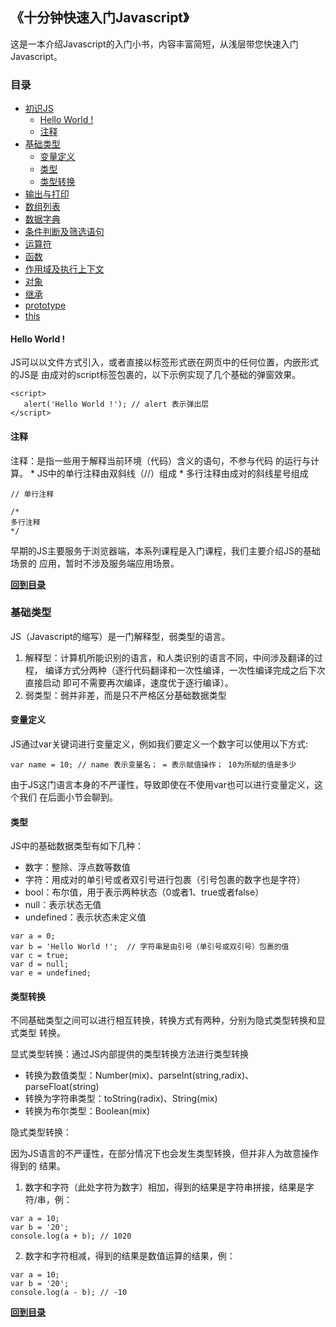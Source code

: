 ## 《十分钟快速入门Javascript》

这是一本介绍Javascript的入门小书，内容丰富简短，从浅层带您快速入门Javascript。

### 目录
* [初识JS](#初识js)
   * [Hello World !](#hello-world-) 
   * [注释](#注释)   
* [基础类型](#基础类型)
   * [变量定义](#变量定义)
   * [类型](#类型)
   * [类型转换](#类型转换)
* [输出与打印](#输出与打印)
* [数组列表](#数组列表)
* [数据字典](#数据字典)
* [条件判断及筛选语句](#条件判断及筛选语句)
* [运算符](#运算符)
* [函数](#函数)
* [作用域及执行上下文](#作用域及执行上下文)
* [对象](#对象)
* [继承](#继承)
* [prototype](#prototype)
* [this](#this)


#### Hello World !

JS可以以文件方式引入，或者直接以标签形式嵌在网页中的任何位置，内嵌形式的JS是
由成对的script标签包裹的，以下示例实现了几个基础的弹窗效果。

```
<script>
   alert('Hello World !'); // alert 表示弹出层
</script>
```

#### 注释

注释：是指一些用于解释当前环境（代码）含义的语句，不参与代码
        的运行与计算。
    * JS中的单行注释由双斜线（//）组成
    * 多行注释由成对的斜线星号组成


```
// 单行注释

/*
多行注释
*/  
```   

早期的JS主要服务于浏览器端，本系列课程是入门课程，我们主要介绍JS的基础场景的
应用，暂时不涉及服务端应用场景。

**[回到目录](#目录)**


### 基础类型

JS（Javascript的缩写）是一门解释型，弱类型的语言。
  1. 解释型：计算机所能识别的语言，和人类识别的语言不同，中间涉及翻译的过程，
     编译方式分两种（逐行代码翻译和一次性编译，一次性编译完成之后下次直接启动
     即可不需要再次编译，速度优于逐行编译）。
  2. 弱类型：弱并非差，而是只不严格区分基础数据类型

#### 变量定义
JS通过var关键词进行变量定义，例如我们要定义一个数字可以使用以下方式:

```
var name = 10; // name 表示变量名； = 表示赋值操作； 10为所赋的值是多少
```

由于JS这门语言本身的不严谨性，导致即使在不使用var也可以进行变量定义，这个我们
在后面小节会聊到。

#### 类型

JS中的基础数据类型有如下几种：

   * 数字：整除、浮点数等数值
   * 字符：用成对的单引号或者双引号进行包裹（引号包裹的数字也是字符）
   * bool：布尔值，用于表示两种状态（0或者1、true或者false）
   * null：表示状态无值
   * undefined：表示状态未定义值

```
var a = 0;
var b = 'Hello World !';  // 字符串是由引号（单引号或双引号）包裹的值
var c = true;
var d = null;
var e = undefined;   
```

#### 类型转换

不同基础类型之间可以进行相互转换，转换方式有两种，分别为隐式类型转换和显式类型
转换。

显式类型转换：通过JS内部提供的类型转换方法进行类型转换
   
   * 转换为数值类型：Number(mix)、parseInt(string,radix)、parseFloat(string)
   * 转换为字符串类型：toString(radix)、String(mix)
   * 转换为布尔类型：Boolean(mix)
  
隐式类型转换：

   因为JS语言的不严谨性，在部分情况下也会发生类型转换，但并非人为故意操作得到的
   结果。

   1. 数字和字符（此处字符为数字）相加，得到的结果是字符串拼接，结果是字符/串，例：

   ```
   var a = 10;
   var b = '20';
   console.log(a + b); // 1020
   ```  

   2. 数字和字符相减，得到的结果是数值运算的结果，例：

   ```
   var a = 10;
   var b = '20';
   console.log(a - b); // -10
   ```     

**[回到目录](#目录)**  